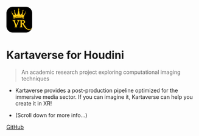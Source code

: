 <!-- _coverpage.md -->

![Logo](Images/icon-kartavr.png)

# Kartaverse for Houdini

> An academic research project exploring computational imaging techniques

-  Kartaverse provides a post-production pipeline optimized for the immersive media sector. If you can imagine it, Kartaverse can help you create it in XR!

- (Scroll down for more info...)

[GitHub](https://github.com/Kartaverse/Kartaverse-for-Houdini)

